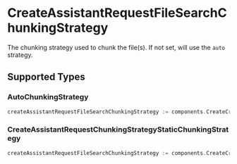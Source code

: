# CreateAssistantRequestFileSearchChunkingStrategy

The chunking strategy used to chunk the file(s). If not set, will use the `auto` strategy.


## Supported Types

### AutoChunkingStrategy

```go
createAssistantRequestFileSearchChunkingStrategy := components.CreateCreateAssistantRequestFileSearchChunkingStrategyAutoChunkingStrategy(components.AutoChunkingStrategy{/* values here */})
```

### CreateAssistantRequestChunkingStrategyStaticChunkingStrategy

```go
createAssistantRequestFileSearchChunkingStrategy := components.CreateCreateAssistantRequestFileSearchChunkingStrategyCreateAssistantRequestChunkingStrategyStaticChunkingStrategy(components.CreateAssistantRequestChunkingStrategyStaticChunkingStrategy{/* values here */})
```

